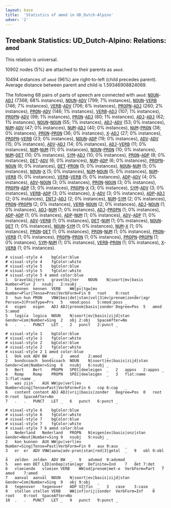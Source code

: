 ```yaml
---
layout: base
title:  'Statistics of amod in UD_Dutch-Alpino'
udver: '2'
---
```


## Treebank Statistics: UD_Dutch-Alpino: Relations: `amod`

This relation is universal.

10902 nodes (5%) are attached to their parents as `amod`.

10494 instances of `amod` (96%) are right-to-left (child precedes parent).
Average distance between parent and child is 1.59346908824069.

The following 68 pairs of parts of speech are connected with `amod`: <tt><a href="nl_alpino-pos-NOUN.html">NOUN</a></tt>-<tt><a href="nl_alpino-pos-ADJ.html">ADJ</a></tt> (7368; 68% instances), <tt><a href="nl_alpino-pos-NOUN.html">NOUN</a></tt>-<tt><a href="nl_alpino-pos-ADV.html">ADV</a></tt> (799; 7% instances), <tt><a href="nl_alpino-pos-NOUN.html">NOUN</a></tt>-<tt><a href="nl_alpino-pos-VERB.html">VERB</a></tt> (746; 7% instances), <tt><a href="nl_alpino-pos-VERB.html">VERB</a></tt>-<tt><a href="nl_alpino-pos-ADV.html">ADV</a></tt> (706; 6% instances), <tt><a href="nl_alpino-pos-PROPN.html">PROPN</a></tt>-<tt><a href="nl_alpino-pos-ADJ.html">ADJ</a></tt> (260; 2% instances), <tt><a href="nl_alpino-pos-PRON.html">PRON</a></tt>-<tt><a href="nl_alpino-pos-ADV.html">ADV</a></tt> (146; 1% instances), <tt><a href="nl_alpino-pos-VERB.html">VERB</a></tt>-<tt><a href="nl_alpino-pos-ADJ.html">ADJ</a></tt> (107; 1% instances), <tt><a href="nl_alpino-pos-PROPN.html">PROPN</a></tt>-<tt><a href="nl_alpino-pos-ADV.html">ADV</a></tt> (99; 1% instances), <tt><a href="nl_alpino-pos-PRON.html">PRON</a></tt>-<tt><a href="nl_alpino-pos-ADJ.html">ADJ</a></tt> (80; 1% instances), <tt><a href="nl_alpino-pos-ADJ.html">ADJ</a></tt>-<tt><a href="nl_alpino-pos-ADJ.html">ADJ</a></tt> (62; 1% instances), <tt><a href="nl_alpino-pos-NOUN.html">NOUN</a></tt>-<tt><a href="nl_alpino-pos-NOUN.html">NOUN</a></tt> (55; 1% instances), <tt><a href="nl_alpino-pos-ADJ.html">ADJ</a></tt>-<tt><a href="nl_alpino-pos-ADV.html">ADV</a></tt> (53; 0% instances), <tt><a href="nl_alpino-pos-NUM.html">NUM</a></tt>-<tt><a href="nl_alpino-pos-ADV.html">ADV</a></tt> (47; 0% instances), <tt><a href="nl_alpino-pos-NUM.html">NUM</a></tt>-<tt><a href="nl_alpino-pos-ADJ.html">ADJ</a></tt> (40; 0% instances), <tt><a href="nl_alpino-pos-NUM.html">NUM</a></tt>-<tt><a href="nl_alpino-pos-PRON.html">PRON</a></tt> (38; 0% instances), <tt><a href="nl_alpino-pos-PRON.html">PRON</a></tt>-<tt><a href="nl_alpino-pos-PRON.html">PRON</a></tt> (36; 0% instances), <tt><a href="nl_alpino-pos-X.html">X</a></tt>-<tt><a href="nl_alpino-pos-ADJ.html">ADJ</a></tt> (27; 0% instances), <tt><a href="nl_alpino-pos-PROPN.html">PROPN</a></tt>-<tt><a href="nl_alpino-pos-VERB.html">VERB</a></tt> (23; 0% instances), <tt><a href="nl_alpino-pos-NOUN.html">NOUN</a></tt>-<tt><a href="nl_alpino-pos-ADP.html">ADP</a></tt> (19; 0% instances), <tt><a href="nl_alpino-pos-ADV.html">ADV</a></tt>-<tt><a href="nl_alpino-pos-ADV.html">ADV</a></tt> (15; 0% instances), <tt><a href="nl_alpino-pos-ADV.html">ADV</a></tt>-<tt><a href="nl_alpino-pos-ADJ.html">ADJ</a></tt> (14; 0% instances), <tt><a href="nl_alpino-pos-ADJ.html">ADJ</a></tt>-<tt><a href="nl_alpino-pos-VERB.html">VERB</a></tt> (11; 0% instances), <tt><a href="nl_alpino-pos-NUM.html">NUM</a></tt>-<tt><a href="nl_alpino-pos-NUM.html">NUM</a></tt> (11; 0% instances), <tt><a href="nl_alpino-pos-NOUN.html">NOUN</a></tt>-<tt><a href="nl_alpino-pos-PRON.html">PRON</a></tt> (10; 0% instances), <tt><a href="nl_alpino-pos-NUM.html">NUM</a></tt>-<tt><a href="nl_alpino-pos-DET.html">DET</a></tt> (10; 0% instances), <tt><a href="nl_alpino-pos-SYM.html">SYM</a></tt>-<tt><a href="nl_alpino-pos-ADJ.html">ADJ</a></tt> (10; 0% instances), <tt><a href="nl_alpino-pos-PRON.html">PRON</a></tt>-<tt><a href="nl_alpino-pos-ADP.html">ADP</a></tt> (8; 0% instances), <tt><a href="nl_alpino-pos-DET.html">DET</a></tt>-<tt><a href="nl_alpino-pos-ADV.html">ADV</a></tt> (6; 0% instances), <tt><a href="nl_alpino-pos-NUM.html">NUM</a></tt>-<tt><a href="nl_alpino-pos-ADP.html">ADP</a></tt> (6; 0% instances), <tt><a href="nl_alpino-pos-PROPN.html">PROPN</a></tt>-<tt><a href="nl_alpino-pos-NOUN.html">NOUN</a></tt> (6; 0% instances), <tt><a href="nl_alpino-pos-DET.html">DET</a></tt>-<tt><a href="nl_alpino-pos-PRON.html">PRON</a></tt> (5; 0% instances), <tt><a href="nl_alpino-pos-NOUN.html">NOUN</a></tt>-<tt><a href="nl_alpino-pos-NUM.html">NUM</a></tt> (5; 0% instances), <tt><a href="nl_alpino-pos-NOUN.html">NOUN</a></tt>-<tt><a href="nl_alpino-pos-X.html">X</a></tt> (5; 0% instances), <tt><a href="nl_alpino-pos-NUM.html">NUM</a></tt>-<tt><a href="nl_alpino-pos-NOUN.html">NOUN</a></tt> (5; 0% instances), <tt><a href="nl_alpino-pos-NUM.html">NUM</a></tt>-<tt><a href="nl_alpino-pos-VERB.html">VERB</a></tt> (5; 0% instances), <tt><a href="nl_alpino-pos-VERB.html">VERB</a></tt>-<tt><a href="nl_alpino-pos-VERB.html">VERB</a></tt> (5; 0% instances), <tt><a href="nl_alpino-pos-ADP.html">ADP</a></tt>-<tt><a href="nl_alpino-pos-ADV.html">ADV</a></tt> (4; 0% instances), <tt><a href="nl_alpino-pos-ADV.html">ADV</a></tt>-<tt><a href="nl_alpino-pos-NOUN.html">NOUN</a></tt> (3; 0% instances), <tt><a href="nl_alpino-pos-PRON.html">PRON</a></tt>-<tt><a href="nl_alpino-pos-NOUN.html">NOUN</a></tt> (3; 0% instances), <tt><a href="nl_alpino-pos-PROPN.html">PROPN</a></tt>-<tt><a href="nl_alpino-pos-ADP.html">ADP</a></tt> (3; 0% instances), <tt><a href="nl_alpino-pos-PROPN.html">PROPN</a></tt>-<tt><a href="nl_alpino-pos-X.html">X</a></tt> (3; 0% instances), <tt><a href="nl_alpino-pos-SYM.html">SYM</a></tt>-<tt><a href="nl_alpino-pos-ADV.html">ADV</a></tt> (3; 0% instances), <tt><a href="nl_alpino-pos-VERB.html">VERB</a></tt>-<tt><a href="nl_alpino-pos-ADP.html">ADP</a></tt> (3; 0% instances), <tt><a href="nl_alpino-pos-X.html">X</a></tt>-<tt><a href="nl_alpino-pos-ADV.html">ADV</a></tt> (3; 0% instances), <tt><a href="nl_alpino-pos-ADP.html">ADP</a></tt>-<tt><a href="nl_alpino-pos-ADJ.html">ADJ</a></tt> (2; 0% instances), <tt><a href="nl_alpino-pos-INTJ.html">INTJ</a></tt>-<tt><a href="nl_alpino-pos-ADJ.html">ADJ</a></tt> (2; 0% instances), <tt><a href="nl_alpino-pos-NUM.html">NUM</a></tt>-<tt><a href="nl_alpino-pos-SYM.html">SYM</a></tt> (2; 0% instances), <tt><a href="nl_alpino-pos-PRON.html">PRON</a></tt>-<tt><a href="nl_alpino-pos-PROPN.html">PROPN</a></tt> (2; 0% instances), <tt><a href="nl_alpino-pos-VERB.html">VERB</a></tt>-<tt><a href="nl_alpino-pos-NOUN.html">NOUN</a></tt> (2; 0% instances), <tt><a href="nl_alpino-pos-ADJ.html">ADJ</a></tt>-<tt><a href="nl_alpino-pos-NOUN.html">NOUN</a></tt> (1; 0% instances), <tt><a href="nl_alpino-pos-ADJ.html">ADJ</a></tt>-<tt><a href="nl_alpino-pos-NUM.html">NUM</a></tt> (1; 0% instances), <tt><a href="nl_alpino-pos-ADJ.html">ADJ</a></tt>-<tt><a href="nl_alpino-pos-PROPN.html">PROPN</a></tt> (1; 0% instances), <tt><a href="nl_alpino-pos-ADP.html">ADP</a></tt>-<tt><a href="nl_alpino-pos-ADP.html">ADP</a></tt> (1; 0% instances), <tt><a href="nl_alpino-pos-ADP.html">ADP</a></tt>-<tt><a href="nl_alpino-pos-NUM.html">NUM</a></tt> (1; 0% instances), <tt><a href="nl_alpino-pos-ADV.html">ADV</a></tt>-<tt><a href="nl_alpino-pos-ADP.html">ADP</a></tt> (1; 0% instances), <tt><a href="nl_alpino-pos-ADV.html">ADV</a></tt>-<tt><a href="nl_alpino-pos-VERB.html">VERB</a></tt> (1; 0% instances), <tt><a href="nl_alpino-pos-DET.html">DET</a></tt>-<tt><a href="nl_alpino-pos-NUM.html">NUM</a></tt> (1; 0% instances), <tt><a href="nl_alpino-pos-NOUN.html">NOUN</a></tt>-<tt><a href="nl_alpino-pos-DET.html">DET</a></tt> (1; 0% instances), <tt><a href="nl_alpino-pos-NOUN.html">NOUN</a></tt>-<tt><a href="nl_alpino-pos-SYM.html">SYM</a></tt> (1; 0% instances), <tt><a href="nl_alpino-pos-NUM.html">NUM</a></tt>-<tt><a href="nl_alpino-pos-X.html">X</a></tt> (1; 0% instances), <tt><a href="nl_alpino-pos-PRON.html">PRON</a></tt>-<tt><a href="nl_alpino-pos-DET.html">DET</a></tt> (1; 0% instances), <tt><a href="nl_alpino-pos-PRON.html">PRON</a></tt>-<tt><a href="nl_alpino-pos-NUM.html">NUM</a></tt> (1; 0% instances), <tt><a href="nl_alpino-pos-PRON.html">PRON</a></tt>-<tt><a href="nl_alpino-pos-VERB.html">VERB</a></tt> (1; 0% instances), <tt><a href="nl_alpino-pos-PROPN.html">PROPN</a></tt>-<tt><a href="nl_alpino-pos-PRON.html">PRON</a></tt> (1; 0% instances), <tt><a href="nl_alpino-pos-PROPN.html">PROPN</a></tt>-<tt><a href="nl_alpino-pos-PROPN.html">PROPN</a></tt> (1; 0% instances), <tt><a href="nl_alpino-pos-SYM.html">SYM</a></tt>-<tt><a href="nl_alpino-pos-NUM.html">NUM</a></tt> (1; 0% instances), <tt><a href="nl_alpino-pos-VERB.html">VERB</a></tt>-<tt><a href="nl_alpino-pos-PRON.html">PRON</a></tt> (1; 0% instances), <tt><a href="nl_alpino-pos-X.html">X</a></tt>-<tt><a href="nl_alpino-pos-VERB.html">VERB</a></tt> (1; 0% instances).


~~~ conllu
# visual-style 4	bgColor:blue
# visual-style 4	fgColor:white
# visual-style 5	bgColor:blue
# visual-style 5	fgColor:white
# visual-style 5 4 amod	color:blue
1	Gravelbijters	gravelbijter	NOUN	N|soort|mv|basis	Number=Plur	2	nsubj	2:nsubj	_
2	kennen	kennen	VERB	WW|pv|tgw|mv	Number=Plur|Tense=Pres|VerbForm=Fin	0	root	0:root	_
3	hun	hun	PRON	VNW|bez|det|stan|vol|3|mv|prenom|zonder|agr	Person=3|PronType=Prs	5	nmod:poss	5:nmod:poss	_
4	eigen	eigen	ADJ	ADJ|prenom|basis|zonder	Degree=Pos	5	amod	5:amod	_
5	logica	logica	NOUN	N|soort|ev|basis|zijd|stan	Gender=Com|Number=Sing	2	obj	2:obj	SpaceAfter=No
6	.	.	PUNCT	LET	_	2	punct	2:punct	_

~~~


~~~ conllu
# visual-style 1	bgColor:blue
# visual-style 1	fgColor:white
# visual-style 2	bgColor:blue
# visual-style 2	fgColor:white
# visual-style 2 1 amod	color:blue
1	Ook	ook	ADV	BW	_	2	amod	2:amod	_
2	bondscoach	bondscoach	NOUN	N|soort|ev|basis|zijd|stan	Gender=Com|Number=Sing	6	nsubj	6:nsubj	_
3	Bert	Bert	PROPN	SPEC|deeleigen	_	2	appos	2:appos	_
4	Romp	Romp	PROPN	SPEC|deeleigen	_	3	flat:name	3:flat:name	_
5	was	zijn	AUX	WW|pv|verl|ev	Number=Sing|Tense=Past|VerbForm=Fin	6	cop	6:cop	_
6	content	content	ADJ	ADJ|vrij|basis|zonder	Degree=Pos	0	root	0:root	SpaceAfter=No
7	.	.	PUNCT	LET	_	6	punct	6:punct	_

~~~


~~~ conllu
# visual-style 6	bgColor:blue
# visual-style 6	fgColor:white
# visual-style 7	bgColor:blue
# visual-style 7	fgColor:white
# visual-style 7 6 amod	color:blue
1	Nederland	Nederland	PROPN	N|eigen|ev|basis|onz|stan	Gender=Neut|Number=Sing	9	nsubj	9:nsubj	_
2	kon	kunnen	AUX	WW|pv|verl|ev	Number=Sing|Tense=Past|VerbForm=Fin	9	aux	9:aux	_
3	er	er	ADV	VNW|aanw|adv-pron|stan|red|3|getal	_	9	obl	9:obl	_
4	zelden	zelden	ADV	BW	_	9	advmod	9:advmod	_
5	een	een	DET	LID|onbep|stan|agr	Definite=Ind	7	det	7:det	_
6	vloeiende	vloeien	VERB	WW|od|prenom|met-e	VerbForm=Part	7	amod	7:amod	_
7	aanval	aanval	NOUN	N|soort|ev|basis|zijd|stan	Gender=Com|Number=Sing	9	obj	9:obj	_
8	tegenover	tegenover	ADP	VZ|fin	_	3	case	3:case	_
9	stellen	stellen	VERB	WW|inf|vrij|zonder	VerbForm=Inf	0	root	0:root	SpaceAfter=No
10	.	.	PUNCT	LET	_	9	punct	9:punct	_

~~~



